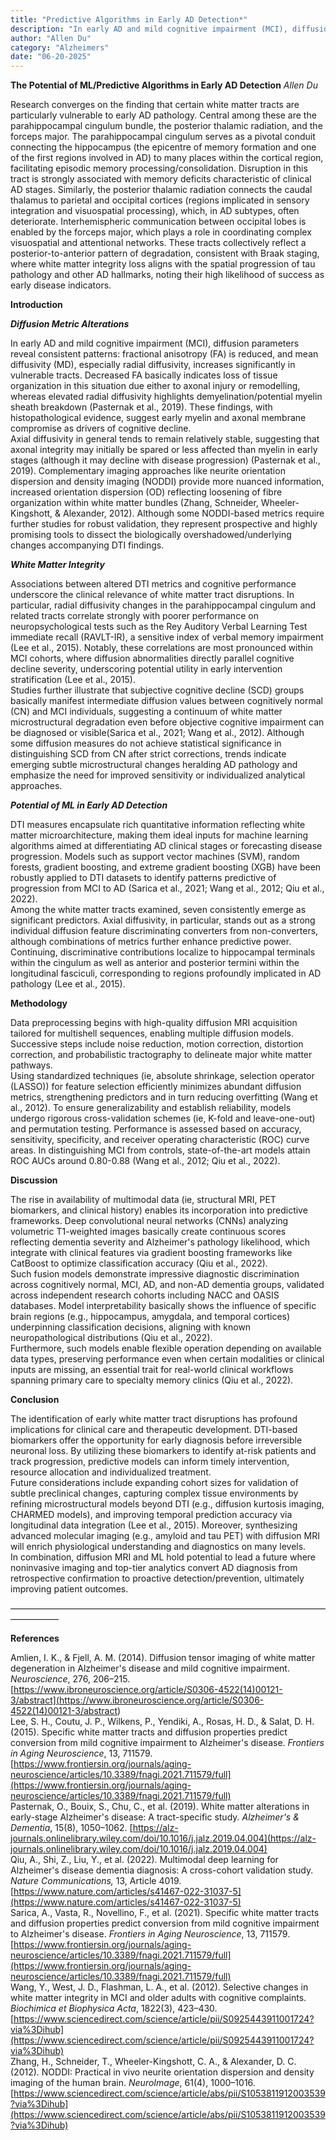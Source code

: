 ```yaml
---
title: "Predictive Algorithms in Early AD Detection*"
description: "In early AD and mild cognitive impairment (MCI), diffusion parameters reveal consistent ..."
author: "Allen Du"
category: "Alzheimers"
date: "06-20-2025"
---
```


**The Potential of ML/Predictive Algorithms in Early AD Detection**
_Allen Du_

Research converges on the finding that certain white matter tracts are particularly vulnerable to early AD pathology. Central among these are the parahippocampal cingulum bundle, the posterior thalamic radiation, and the forceps major. The parahippocampal cingulum serves as a pivotal conduit connecting the hippocampus (the epicentre of memory formation and one of the first regions involved in AD) to many places within the cortical region, facilitating episodic memory processing/consolidation. Disruption in this tract is strongly associated with memory deficits characteristic of clinical AD stages. Similarly, the posterior thalamic radiation connects the caudal thalamus to parietal and occipital cortices (regions implicated in sensory integration and visuospatial processing), which, in AD subtypes, often deteriorate. Interhemispheric communication between occipital lobes is enabled by the forceps major, which plays a role in coordinating complex visuospatial and attentional networks. These tracts collectively reflect a posterior-to-anterior pattern of degradation, consistent with Braak staging, where white matter integrity loss aligns with the spatial progression of tau pathology and other AD hallmarks, noting their high likelihood of success as early disease indicators.

**Introduction**

**_Diffusion Metric Alterations_**

In early AD and mild cognitive impairment (MCI), diffusion parameters reveal consistent patterns: fractional anisotropy (FA) is reduced, and mean diffusivity (MD), especially radial diffusivity, increases significantly in vulnerable tracts. Decreased FA basically indicates loss of tissue organization in this situation due either to axonal injury or remodelling, whereas elevated radial diffusivity highlights demyelination/potential myelin sheath breakdown (Pasternak et al., 2019). These findings, with histopathological evidence, suggest early myelin and axonal membrane compromise as drivers of cognitive decline.  
Axial diffusivity in general tends to remain relatively stable, suggesting that axonal integrity may initially be spared or less affected than myelin in early stages (although it may decline with disease progression) (Pasternak et al., 2019). Complementary imaging approaches like neurite orientation dispersion and density imaging (NODDI) provide more nuanced information, increased orientation dispersion (OD) reflecting loosening of fibre organization within white matter bundles (Zhang, Schneider, Wheeler-Kingshott, & Alexander, 2012). Although some NODDI-based metrics require further studies for robust validation, they represent prospective and highly promising tools to dissect the biologically overshadowed/underlying changes accompanying DTI findings.

**_White Matter Integrity_**

Associations between altered DTI metrics and cognitive performance underscore the clinical relevance of white matter tract disruptions. In particular, radial diffusivity changes in the parahippocampal cingulum and related tracts correlate strongly with poorer performance on neuropsychological tests such as the Rey Auditory Verbal Learning Test immediate recall (RAVLT-IR), a sensitive index of verbal memory impairment (Lee et al., 2015). Notably, these correlations are most pronounced within MCI cohorts, where diffusion abnormalities directly parallel cognitive decline severity, underscoring potential utility in early intervention stratification (Lee et al., 2015).  
Studies further illustrate that subjective cognitive decline (SCD) groups basically manifest intermediate diffusion values between cognitively normal (CN) and MCI individuals, suggesting a continuum of white matter microstructural degradation even before objective cognitive impairment can be diagnosed or visible(Sarica et al., 2021; Wang et al., 2012). Although some diffusion measures do not achieve statistical significance in distinguishing SCD from CN after strict corrections, trends indicate emerging subtle microstructural changes heralding AD pathology and emphasize the need for improved sensitivity or individualized analytical approaches.

**_Potential of ML in Early AD Detection_**

DTI measures encapsulate rich quantitative information reflecting white matter microarchitecture, making them ideal inputs for machine learning algorithms aimed at differentiating AD clinical stages or forecasting disease progression. Models such as support vector machines (SVM), random forests, gradient boosting, and extreme gradient boosting (XGB) have been robustly applied to DTI datasets to identify patterns predictive of progression from MCI to AD (Sarica et al., 2021; Wang et al., 2012; Qiu et al., 2022).  
Among the white matter tracts examined, seven consistently emerge as significant predictors. Axial diffusivity, in particular, stands out as a strong individual diffusion feature discriminating converters from non-converters, although combinations of metrics further enhance predictive power. Continuing, discriminative contributions localize to hippocampal terminals within the cingulum as well as anterior and posterior termini within the longitudinal fasciculi, corresponding to regions profoundly implicated in AD pathology (Lee et al., 2015).

**Methodology**

Data preprocessing begins with high-quality diffusion MRI acquisition tailored for multishell sequences, enabling multiple diffusion models. Successive steps include noise reduction, motion correction, distortion correction, and probabilistic tractography to delineate major white matter pathways.  
Using standardized techniques (ie, absolute shrinkage, selection operator (LASSO)) for feature selection efficiently minimizes abundant diffusion metrics, strengthening predictors and in turn reducing overfitting (Wang et al., 2012). To ensure generalizability and establish reliability, models undergo rigorous cross-validation schemes (ie, K-fold and leave-one-out) and permutation testing. Performance is assessed based on accuracy, sensitivity, specificity, and receiver operating characteristic (ROC) curve areas. In distinguishing MCI from controls, state-of-the-art models attain ROC AUCs around 0.80-0.88 (Wang et al., 2012; Qiu et al., 2022).

**Discussion**

The rise in availability of multimodal data (ie, structural MRI, PET biomarkers, and clinical history) enables its incorporation into predictive frameworks. Deep convolutional neural networks (CNNs) analyzing volumetric T1-weighted images basically create continuous scores reflecting dementia severity and Alzheimer's pathology likelihood, which integrate with clinical features via gradient boosting frameworks like CatBoost to optimize classification accuracy (Qiu et al., 2022).  
Such fusion models demonstrate impressive diagnostic discrimination across cognitively normal, MCI, AD, and non-AD dementia groups, validated across independent research cohorts including NACC and OASIS databases. Model interpretability basically shows the influence of specific brain regions (e.g., hippocampus, amygdala, and temporal cortices) underpinning classification decisions, aligning with known neuropathological distributions (Qiu et al., 2022).  
Furthermore, such models enable flexible operation depending on available data types, preserving performance even when certain modalities or clinical inputs are missing, an essential trait for real-world clinical workflows spanning primary care to specialty memory clinics (Qiu et al., 2022).

**Conclusion**

The identification of early white matter tract disruptions has profound implications for clinical care and therapeutic development. DTI-based biomarkers offer the opportunity for early diagnosis before irreversible neuronal loss. By utilizing these biomarkers to identify at-risk patients and track progression, predictive models can inform timely intervention, resource allocation and individualized treatment.  
Future considerations include expanding cohort sizes for validation of subtle preclinical changes, capturing complex tissue environments by refining microstructural models beyond DTI (e.g., diffusion kurtosis imaging, CHARMED models), and improving temporal prediction accuracy via longitudinal data integration (Lee et al., 2015). Moreover, synthesizing advanced molecular imaging (e.g., amyloid and tau PET) with diffusion MRI will enrich physiological understanding and diagnostics on many levels.  
In combination, diffusion MRI and ML hold potential to lead a future where noninvasive imaging and top-tier analytics convert AD diagnosis from retrospective confirmation to proactive detection/prevention, ultimately improving patient outcomes.

–––––––––––––––––––––––––––––––––––––––––––––––––––––––––––––––––––––––––––––––––––

**References**

Amlien, I. K., & Fjell, A. M. (2014). Diffusion tensor imaging of white matter degeneration in Alzheimer's disease and mild cognitive impairment. _Neuroscience_, 276, 206–215. [https://www.ibroneuroscience.org/article/S0306-4522(14)00121-3/abstract](<https://www.ibroneuroscience.org/article/S0306-4522(14)00121-3/abstract>)  
Lee, S. H., Coutu, J. P., Wilkens, P., Yendiki, A., Rosas, H. D., & Salat, D. H. (2015). Specific white matter tracts and diffusion properties predict conversion from mild cognitive impairment to Alzheimer's disease. _Frontiers in Aging Neuroscience_, 13, 711579\. [https://www.frontiersin.org/journals/aging-neuroscience/articles/10.3389/fnagi.2021.711579/full](https://www.frontiersin.org/journals/aging-neuroscience/articles/10.3389/fnagi.2021.711579/full)  
Pasternak, O., Bouix, S., Chu, C., et al. (2019). White matter alterations in early-stage Alzheimer's disease: A tract-specific study. _Alzheimer's & Dementia_, 15(8), 1050–1062. [https://alz-journals.onlinelibrary.wiley.com/doi/10.1016/j.jalz.2019.04.004](https://alz-journals.onlinelibrary.wiley.com/doi/10.1016/j.jalz.2019.04.004)  
Qiu, A., Shi, Z., Liu, Y., et al. (2022). Multimodal deep learning for Alzheimer's disease dementia diagnosis: A cross-cohort validation study. _Nature Communications,_ 13, Article 4019\. [https://www.nature.com/articles/s41467-022-31037-5](https://www.nature.com/articles/s41467-022-31037-5)  
Sarica, A., Vasta, R., Novellino, F., et al. (2021). Specific white matter tracts and diffusion properties predict conversion from mild cognitive impairment to Alzheimer's disease. _Frontiers in Aging Neuroscience_, 13, 711579\. [https://www.frontiersin.org/journals/aging-neuroscience/articles/10.3389/fnagi.2021.711579/full](https://www.frontiersin.org/journals/aging-neuroscience/articles/10.3389/fnagi.2021.711579/full)  
Wang, Y., West, J. D., Flashman, L. A., et al. (2012). Selective changes in white matter integrity in MCI and older adults with cognitive complaints. _Biochimica et Biophysica Acta_, 1822(3), 423–430. [https://www.sciencedirect.com/science/article/pii/S0925443911001724?via%3Dihub](https://www.sciencedirect.com/science/article/pii/S0925443911001724?via%3Dihub)  
Zhang, H., Schneider, T., Wheeler-Kingshott, C. A., & Alexander, D. C. (2012). NODDI: Practical in vivo neurite orientation dispersion and density imaging of the human brain. _NeuroImage_, 61(4), 1000–1016. [https://www.sciencedirect.com/science/article/abs/pii/S1053811912003539?via%3Dihub](https://www.sciencedirect.com/science/article/abs/pii/S1053811912003539?via%3Dihub)
